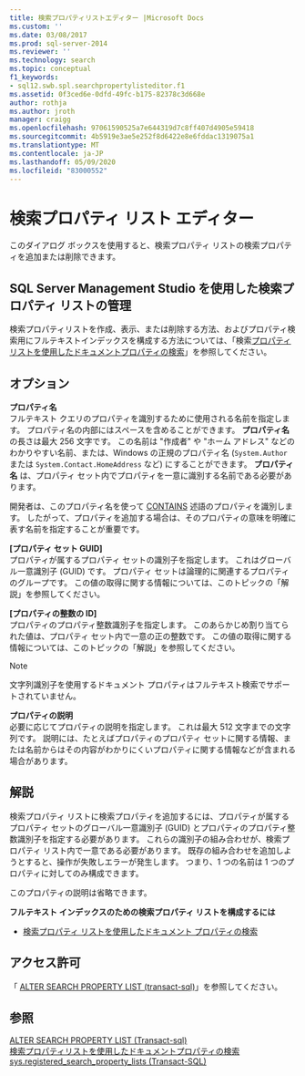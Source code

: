 ```yaml
---
title: 検索プロパティリストエディター |Microsoft Docs
ms.custom: ''
ms.date: 03/08/2017
ms.prod: sql-server-2014
ms.reviewer: ''
ms.technology: search
ms.topic: conceptual
f1_keywords:
- sql12.swb.spl.searchpropertylisteditor.f1
ms.assetid: 0f3ced6e-0dfd-49fc-b175-82378c3d668e
author: rothja
ms.author: jroth
manager: craigg
ms.openlocfilehash: 97061590525a7e644319d7c8ff407d4905e59418
ms.sourcegitcommit: 4b5919e3ae5e252f8d6422e8e6fddac1319075a1
ms.translationtype: MT
ms.contentlocale: ja-JP
ms.lasthandoff: 05/09/2020
ms.locfileid: "83000552"
---
```

# <a name="search-property-list-editor"></a>検索プロパティ リスト エディター
  このダイアログ ボックスを使用すると、検索プロパティ リストの検索プロパティを追加または削除できます。  
  
## <a name="to-use-sql-server-management-studio-to-manage-search-property-lists"></a>SQL Server Management Studio を使用した検索プロパティ リストの管理  
 検索プロパティリストを作成、表示、または削除する方法、およびプロパティ検索用にフルテキストインデックスを構成する方法については、「検索[プロパティリストを使用したドキュメントプロパティの検索](../relational-databases/search/search-document-properties-with-search-property-lists.md)」を参照してください。  
  
## <a name="options"></a>オプション  
 **プロパティ名**  
 フルテキスト クエリのプロパティを識別するために使用される名前を指定します。 プロパティ名の内部にはスペースを含めることができます。 **プロパティ名** の長さは最大 256 文字です。 この名前は "作成者" や "ホーム アドレス" などのわかりやすい名前、または、Windows の正規のプロパティ名 (`System.Author` または `System.Contact.HomeAddress` など) にすることができます。 **プロパティ名** は、プロパティ セット内でプロパティを一意に識別する名前である必要があります。  
  
 開発者は、このプロパティ名を使って [CONTAINS](/sql/t-sql/queries/contains-transact-sql) 述語のプロパティを識別します。 したがって、プロパティを追加する場合は、そのプロパティの意味を明確に表す名前を指定することが重要です。  
  
 **[プロパティ セット GUID]**  
 プロパティが属するプロパティ セットの識別子を指定します。 これはグローバル一意識別子 (GUID) です。 プロパティ セットは論理的に関連するプロパティのグループです。 この値の取得に関する情報については、このトピックの「解説」を参照してください。  
  
 **[プロパティの整数の ID]**  
 プロパティのプロパティ整数識別子を指定します。 このあらかじめ割り当てられた値は、プロパティ セット内で一意の正の整数です。 この値の取得に関する情報については、このトピックの「解説」を参照してください。  
  
> [!NOTE]  
>  文字列識別子を使用するドキュメント プロパティはフルテキスト検索でサポートされていません。  
  
 **プロパティの説明**  
 必要に応じてプロパティの説明を指定します。 これは最大 512 文字までの文字列です。 説明には、たとえばプロパティのプロパティ セットに関する情報、または名前からはその内容がわかりにくいプロパティに関する情報などが含まれる場合があります。  
  
## <a name="remarks"></a>解説  
 検索プロパティ リストに検索プロパティを追加するには、プロパティが属するプロパティ セットのグローバル一意識別子 (GUID) とプロパティのプロパティ整数識別子を指定する必要があります。 これらの識別子の組み合わせが、検索プロパティ リスト内で一意である必要があります。 既存の組み合わせを追加しようとすると、操作が失敗しエラーが発生します。 つまり、1 つの名前は 1 つのプロパティに対してのみ構成できます。  
  
 このプロパティの説明は省略できます。  
  
 **フルテキスト インデックスのための検索プロパティ リストを構成するには**  
  
-   [検索プロパティ リストを使用したドキュメント プロパティの検索](../relational-databases/search/search-document-properties-with-search-property-lists.md)  
  
## <a name="permissions"></a>アクセス許可  
 「 [ALTER SEARCH PROPERTY LIST &#40;transact-sql&#41;](/sql/t-sql/statements/alter-search-property-list-transact-sql)」を参照してください。  
  
## <a name="see-also"></a>参照  
 [ALTER SEARCH PROPERTY LIST &#40;Transact-sql&#41;](/sql/t-sql/statements/alter-search-property-list-transact-sql)   
 [検索プロパティリストを使用したドキュメントプロパティの検索](../relational-databases/search/search-document-properties-with-search-property-lists.md)   
 [sys.registered_search_property_lists &#40;Transact-SQL&#41;](/sql/relational-databases/system-catalog-views/sys-registered-search-property-lists-transact-sql)  
  
  
